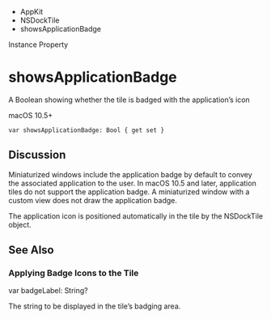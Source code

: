 

- AppKit
- NSDockTile
-  showsApplicationBadge 

Instance Property

# showsApplicationBadge

A Boolean showing whether the tile is badged with the application’s icon

macOS 10.5+

``` source
var showsApplicationBadge: Bool { get set }
```

## Discussion

Miniaturized windows include the application badge by default to convey the associated application to the user. In macOS 10.5 and later, application tiles do not support the application badge. A miniaturized window with a custom view does not draw the application badge.

The application icon is positioned automatically in the tile by the NSDockTile object.

## See Also

### Applying Badge Icons to the Tile

var badgeLabel: String?

The string to be displayed in the tile’s badging area.

